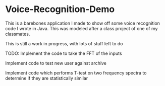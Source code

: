 # Voice-Recognition-Demo
This is a barebones application I made to show off some voice recognition code I wrote in Java. 
This was modeled after a class project of one of my classmates.

This is still a work in progress, with lots of stuff left to do

TODO:
Implement the code to take the FFT of the inputs

Implement code to test new user against archive

Implement code which performs T-test on two frequency spectra to determine if they are statistically similar
